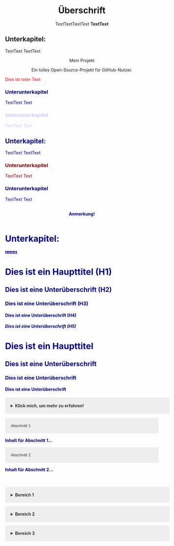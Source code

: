<center>

# Überschrift

TextTextTextText
**TextText**
</center>


<h2>Unterkapitel:</h2>

TextText
TextText
<p align="center">Mein Projekt</p>
<p align="center">Ein tolles Open-Source-Projekt für GitHub-Nutzer.</p>

<span style="color: red;">Dies ist roter Text</span>


<font color="#000080">
<h3>Unterunterkapitel</h3>

TextText
Text
</font>
<font color="#CCCCFF">
<h3>Unterunterkapitel</h3>

TextText
Text
</font>
<font color="#000080">



<h2>Unterkapitel:</h2>

TextText
TextText

<font color="#8b0000">
<h3>Unterunterkapitel</h3>

TextText
Text
</font>
<font color="#000080">
<h3>Unterunterkapitel</h3>

TextText
Text
</font>
<font color="#000080">

<br>
<center>
    <b>
        Anmerkung!
        <br>
        <br>
        
    
</center>
<h1>Unterkapitel:</h1>

tttttttt


# Dies ist ein Haupttitel (H1)

## Dies ist eine Unterüberschrift (H2)

### Dies ist eine Unterüberschrift (H3)

#### Dies ist eine Unterüberschrift (H4)

##### Dies ist eine Unterüberschrift (H5)

<h1>Dies ist ein Haupttitel</h1>

<h2>Dies ist eine Unterüberschrift</h2>

<h3>Dies ist eine Unterüberschrift</h3>

<h4>Dies ist eine Unterüberschrift</h4>
<font color="#000080">
<details>
  <summary>Klick mich, um mehr zu erfahren!</summary>

  Hier ist der Inhalt, der in der klapplaren Box angezeigt wird. Dies kann beliebiger Markdown-Text sein.

  Zum Beispiel eine Liste:
  - Punkt 1
  - Punkt 2
  - Punkt 3
</details>
</font>


<!DOCTYPE html>
<html lang="en">
<head>
  <meta charset="UTF-8">
  <meta name="viewport" content="width=device-width, initial-scale=1.0">
  <style>
    .accordion {
      background-color: #eee;
      color: #333;
      cursor: pointer;
      padding: 18px;
      width: 100%;
      text-align: left;
      border: none;
      outline: none;
      transition: 0.4s;
    }

    .panel {
      padding: 0 18px;
      display: none;
      background-color: white;
      overflow: hidden;
    }
  </style>
</head>
<body>

<button class="accordion">Abschnitt 1</button>
<div class="panel">
  <p>Inhalt für Abschnitt 1...</p>
</div>

<button class="accordion">Abschnitt 2</button>
<div class="panel">
  <p>Inhalt für Abschnitt 2...</p>
</div>

<script>
  var acc = document.getElementsByClassName("accordion");
  var i;

  for (i = 0; i < acc.length; i++) {
    acc[i].addEventListener("click", function() {
      this.classList.toggle("active");
      var panel = this.nextElementSibling;
      if (panel.style.display === "block") {
        panel.style.display = "none";
      } else {
        panel.style.display = "block";
      }
    });
  }
</script>

</body>
</html>


<br>
<br>
        


<style>
  details {
    border: 1px solid #ddd;
    padding: 5px;
    margin-bottom: 10px;
    border-radius: 5px;
    background-color: #eee;
      color: #333;
      cursor: pointer;
      padding: 18px;
      width: 100%;
      text-align: left;
      border: none;
      outline: none;
      transition: 0.4s;
  }
  summary {
    cursor: pointer;
  }
</style>

<details>
  <summary>Bereich 1</summary>
  
  Inhalt des Bereichs 1.

</details>

<details>
  <summary>Bereich 2</summary>
  
  Inhalt des Bereichs 2.


  <div>
  <button class="accordion">Muss ich immer eine Lizenz angeben?</button>
  <div class="panel">
    <p>
      Bildungsmaterialien mit einer offen Lizenz stellen ein eindeutiges Indiz für OER dar. Erst durch den Lizenzhinweis können andere Nutzer:innen einschätzen, ob und wie sie die jeweiligen Materialien nutzen dürfen.
    </p>
  </div>
  <button class="accordion">Muss ich wirklich jedes einzelne Material mit einer CC-Lizenz versehen, obwohl mein gesamter Kurs unter einer CC Lizenz steht?</button>
  <div class="panel">
    <p>
      Gerade wenn komplexere Bildungsmaterialien (etwa Kurse oder thematisch geschlossene Einheiten) zur Verfügung gestellt werden, ist es sinnvoll die einzelnen Inhalte und Medienobjekte jeweils für sich mit einer Lizenz zu versehen. Dies erleichtert anderen Nutzer:innen den Umgang mit Ihrem Material z.B. wenn nur Teile des Kurses verwenden werden.
    </p>
  </div>

</details>

<details>
  <summary>Bereich 3</summary>
  
  Inhalt des Bereichs 3.

</details>

